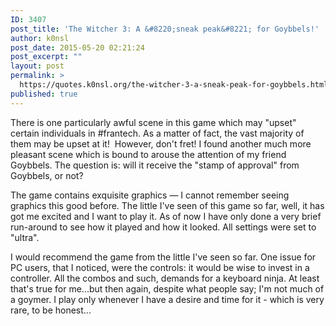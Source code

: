 ```yaml
---
ID: 3407
post_title: 'The Witcher 3: A &#8220;sneak peak&#8221; for Goybbels!'
author: k0nsl
post_date: 2015-05-20 02:21:24
post_excerpt: ""
layout: post
permalink: >
  https://quotes.k0nsl.org/the-witcher-3-a-sneak-peak-for-goybbels.html
published: true
---
```

There is one particularly awful scene in this game which may "upset" certain individuals in #frantech. As a matter of fact, the vast majority of them may be upset at it! <img class='wpml_ico' alt='' src='http://quotes.k0nsl.org/wp-content/plugins/wp-monalisa/icons/lol.gif' /> However, don't fret! I found another much more pleasant scene which is bound to arouse the attention of my friend Goybbels.
The question is: will it receive the "stamp of approval" from Goybbels, or not?

The game contains exquisite graphics — I cannot remember seeing graphics this good before. The little I've seen of this game so far, well, it has got me excited and I want to play it. As of now I have only done a very brief run-around to see how it played and how it looked. All settings were set to "ultra".

I would recommend the game from the little I've seen so far. One issue for PC users, that I noticed, were the controls: it would be wise to invest in a controller. All the combos and such, demands for a keyboard ninja. At least that's true for me...but then again, despite what people say; I'm not much of a goymer. I play only whenever I have a desire and time for it - which is very rare, to be honest...
